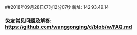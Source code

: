 ##2018年09月28日07时12分07秒 新址: 142.93.49.14
### 兔友常见问题及解答: https://github.com/wanggonging/d/blob/w/FAQ.md
